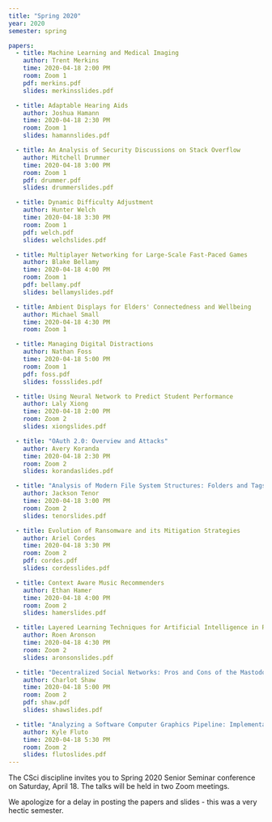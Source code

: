 ```yaml
---
title: "Spring 2020"
year: 2020
semester: spring

papers:
  - title: Machine Learning and Medical Imaging
    author: Trent Merkins
    time: 2020-04-18 2:00 PM
    room: Zoom 1
    pdf: merkins.pdf
    slides: merkinsslides.pdf

  - title: Adaptable Hearing Aids
    author: Joshua Hamann
    time: 2020-04-18 2:30 PM
    room: Zoom 1
    slides: hamannslides.pdf

  - title: An Analysis of Security Discussions on Stack Overflow
    author: Mitchell Drummer
    time: 2020-04-18 3:00 PM
    room: Zoom 1
    pdf: drummer.pdf
    slides: drummerslides.pdf

  - title: Dynamic Difficulty Adjustment
    author: Hunter Welch
    time: 2020-04-18 3:30 PM
    room: Zoom 1
    pdf: welch.pdf
    slides: welchslides.pdf

  - title: Multiplayer Networking for Large-Scale Fast-Paced Games
    author: Blake Bellamy
    time: 2020-04-18 4:00 PM
    room: Zoom 1
    pdf: bellamy.pdf
    slides: bellamyslides.pdf

  - title: Ambient Displays for Elders' Connectedness and Wellbeing
    author: Michael Small
    time: 2020-04-18 4:30 PM
    room: Zoom 1

  - title: Managing Digital Distractions
    author: Nathan Foss
    time: 2020-04-18 5:00 PM
    room: Zoom 1
    pdf: foss.pdf
    slides: fossslides.pdf

  - title: Using Neural Network to Predict Student Performance
    author: Laly Xiong
    time: 2020-04-18 2:00 PM
    room: Zoom 2
    slides: xiongslides.pdf

  - title: "OAuth 2.0: Overview and Attacks"
    author: Avery Koranda
    time: 2020-04-18 2:30 PM
    room: Zoom 2
    slides: korandaslides.pdf

  - title: "Analysis of Modern File System Structures: Folders and Tags"
    author: Jackson Tenor
    time: 2020-04-18 3:00 PM
    room: Zoom 2
    slides: tenorslides.pdf

  - title: Evolution of Ransomware and its Mitigation Strategies
    author: Ariel Cordes
    time: 2020-04-18 3:30 PM
    room: Zoom 2
    pdf: cordes.pdf
    slides: cordesslides.pdf

  - title: Context Aware Music Recommenders
    author: Ethan Hamer
    time: 2020-04-18 4:00 PM
    room: Zoom 2
    slides: hamerslides.pdf

  - title: Layered Learning Techniques for Artificial Intelligence in Robot Soccer
    author: Roen Aronson
    time: 2020-04-18 4:30 PM
    room: Zoom 2
    slides: aronsonslides.pdf

  - title: "Decentralized Social Networks: Pros and Cons of the Mastodon Platform"
    author: Charlot Shaw
    time: 2020-04-18 5:00 PM
    room: Zoom 2
    pdf: shaw.pdf
    slides: shawslides.pdf

  - title: "Analyzing a Software Computer Graphics Pipeline: Implementation, Comparative Benchmarking, and Pipeline Customization"
    author: Kyle Fluto
    time: 2020-04-18 5:30 PM
    room: Zoom 2
    slides: flutoslides.pdf
---
```


The CSci discipline invites you to Spring 2020 Senior Seminar conference on
Saturday, April 18.
The talks will be held in two Zoom meetings.

We apologize for a delay in posting the papers and slides - this was a very hectic semester.
